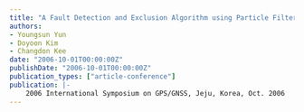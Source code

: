 ```yaml
---
title: "A Fault Detection and Exclusion Algorithm using Particle Filters for Non-Gaussian GNSS Measurement Noise"
authors:
- Youngsun Yun
- Doyoon Kim
- Changdon Kee
date: "2006-10-01T00:00:00Z"
publishDate: "2006-10-01T00:00:00Z"
publication_types: ["article-conference"]
publication: |-
    2006 International Symposium on GPS/GNSS, Jeju, Korea, Oct. 2006
---
```

